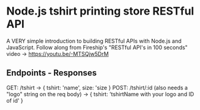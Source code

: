 # Node.js tshirt printing store RESTful API
A VERY simple introduction to building RESTful APIs with Node.js and JavaScript. Follow along from Fireship's "RESTful API's in 100 seconds" video -> https://youtu.be/-MTSQjw5DrM

## Endpoints - Responses
GET: /tshirt -> { tshirt: 'name', size: 'size }
POST: /tshirt/:id (also needs a "logo" string on the req body) -> { tshirt: 'tshirtName with your logo and ID of id' }

